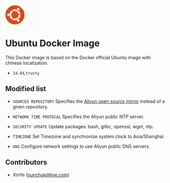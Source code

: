 <!--![image](./logo.png =60)-->
<img src="https://raw.githubusercontent.com/nunchuk/aliyun-ubuntu/master/logo.png" width="60" />

# Ubuntu Docker Image 

This Docker image is based on the Docker official Ubuntu image with chinese localization.

* `14.04`,`trusty`

## Modified list

* `SOURCES REPOSITORY`
	Specifies the [Aliyun open source mirror](http://mirrors.aliyun.com/) instead of a given repository.

* `NETWORK TIME PROTOCAL`
	Specifies the Aliyun public NTP server.
	
* `SECURITY UPDATE`
	Update packages: bash, glibc, openssl, wget, ntp.
	
* `TIMEZONE`
	Set Timezone and synchronize system clock to Asia/Shanghai.	
	
* `DNS`
	Configure network settings to use Aliyun public DNS servers.

Contributors
-------------------
* XinYe (nunchuk@live.com)